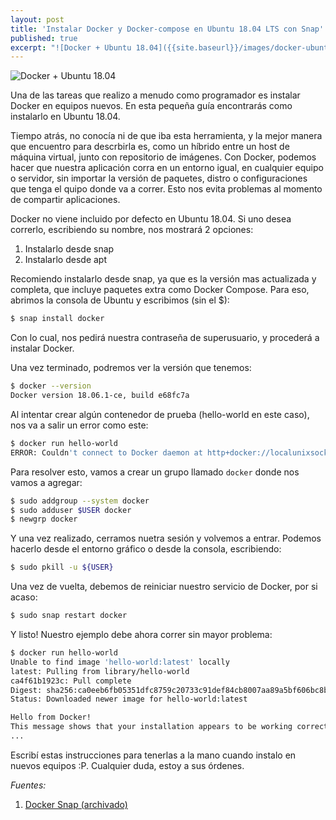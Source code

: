 ```yaml
---
layout: post
title: 'Instalar Docker y Docker-compose en Ubuntu 18.04 LTS con Snap'
published: true
excerpt: "![Docker + Ubuntu 18.04]({{site.baseurl}}/images/docker-ubuntu.png) Una de las tareas que realizo a menudo como programador es instalar Docker en equipos nuevos. En esta pequeña guía encontrarás como instalarlo en Ubuntu 18.04."
---
```


![Docker + Ubuntu 18.04]({{site.baseurl}}/images/docker-ubuntu.png)

Una de las tareas que realizo a menudo como programador es instalar Docker en equipos nuevos. En esta pequeña guía encontrarás como instalarlo en Ubuntu 18.04. 

Tiempo atrás, no conocía ni de que iba esta herramienta, y la mejor manera que encuentro para descrbirla es, como un híbrido entre un host de máquina virtual, junto con repositorio de imágenes. Con Docker, podemos hacer que nuestra aplicación corra en un entorno igual, en cualquier equipo o servidor, sin importar la versión de paquetes, distro o configuraciones que tenga el quipo donde va a correr. Esto nos evita problemas al momento de compartir aplicaciones.

Docker no viene incluido por defecto en Ubuntu 18.04. Si uno desea correrlo, escribiendo su nombre, nos mostrará 2 opciones:

1. Instalarlo desde snap
2. Instalarlo desde apt

Recomiendo instalarlo desde snap, ya que es la versión mas actualizada y completa, que incluye paquetes extra como Docker Compose. Para eso, abrimos la consola de Ubuntu y escribimos (sin el $):

```bash
$ snap install docker
```

Con lo cual, nos pedirá nuestra contraseña de superusuario, y procederá a instalar Docker.

Una vez terminado, podremos ver la versión que tenemos:

```bash
$ docker --version
Docker version 18.06.1-ce, build e68fc7a
```
Al intentar crear algún contenedor de prueba (hello-world en este caso), nos va a salir un error como este:

```bash
$ docker run hello-world
ERROR: Couldn't connect to Docker daemon at http+docker://localunixsocket - is it running?
```
Para resolver esto, vamos a crear un grupo llamado `docker` donde nos vamos a agregar:

```bash
$ sudo addgroup --system docker
$ sudo adduser $USER docker
$ newgrp docker
```

Y una vez realizado, cerramos nuetra sesión y volvemos a entrar. Podemos hacerlo desde el entorno gráfico o desde la consola, escribiendo:

```bash
$ sudo pkill -u ${USER}
```

Una vez de vuelta, debemos de reiniciar nuestro servicio de Docker, por si acaso:

```bash
$ sudo snap restart docker
```

Y listo! Nuestro ejemplo debe ahora correr sin mayor problema:

```bash
$ docker run hello-world
Unable to find image 'hello-world:latest' locally
latest: Pulling from library/hello-world
ca4f61b1923c: Pull complete
Digest: sha256:ca0eeb6fb05351dfc8759c20733c91def84cb8007aa89a5bf606bc8b315b9fc7
Status: Downloaded newer image for hello-world:latest

Hello from Docker!
This message shows that your installation appears to be working correctly.
...
```

Escribí estas instrucciones para tenerlas a la mano cuando instalo en nuevos equipos :P. Cualquier duda, estoy a sus órdenes.

_Fuentes:_
1. [Docker Snap (archivado)](https://github.com/docker/docker-snap)

